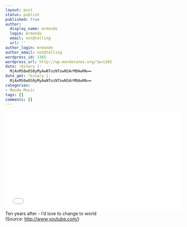 ```yaml
---
layout: post
status: publish
published: true
author:
  display_name: mrmondo
  login: mrmondo
  email: not@telling
  url: ''
author_login: mrmondo
author_email: not@telling
wordpress_id: 1365
wordpress_url: http://wp.mondotunes.org/?p=1365
date: !binary |-
  MjAxMS0wOS0yMyAwNTozNTowNSArMDAwMA==
date_gmt: !binary |-
  MjAxMS0wOS0yMyAwNTozNTowNSArMDAwMA==
categories:
- Mondo Music
tags: []
comments: []
---
```

<iframe width="560" height="315" src="//www.youtube.com/embed/jzrUqAtUcpU" frameborder="0"> </iframe>
Ten years after - I&#8217;d love to change to world
<div class="attribution">(<span>Source:</span> <a href="http://www.youtube.com/">http://www.youtube.com/</a>)</div>
